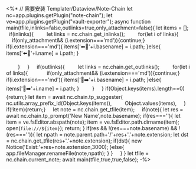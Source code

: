 <%*
// 需要安装 Templater/Dataview/Note-Chain
let nc=app.plugins.getPlugin("note-chain");
let ve=app.plugins.getPlugin("vault-exporter");
async function main(tfile,inlinks=false,outlinks=true,only_attachment=false){
	let items = [];
    if(inlinks){
        let links = nc.chain.get_inlinks();
        for(let i of links){
            if(only_attachment&& (i.extension==='md')){continue;}
			if(i.extension==='md'){
				items['⬅🔗️'+i.basename] = i.path;
			}else{
				items['⬅️🔗'+i.name] = i.path;
			}

        }
    }
    if(outlinks){
        let links = nc.chain.get_outlinks();
        for(let i of links){
            if(only_attachment&& (i.extension==='md')){continue;}
			if(i.extension==='md'){
				items['🔗➡️'+i.basename] = i.path;
			}else{
				items['🔗➡️'+i.name] = i.path;
			}
        }
    }
	if(Object.keys(items).length==0){return;}
	let item = await nc.chain.tp_suggester(
        nc.utils.array_prefix_id(Object.keys(items)),
        Object.values(items),
    )
    if(!item){return;}
    let note = nc.chain.get_tfile(item);
    if(note){
		let res = await nc.chain.tp_prompt('New Name',note.basename);
		if(res===''){
			let item = ve.fsEditor.abspath(note);
			item = ve.fsEditor.path.dirname(item);
			open(`file:///${item}`);
			return;
		}
		if(res && !(res===note.basename) && !(res==='')){
			let npath = note.parent.path+'/'+res+'.'+note.extension;
			let dst = nc.chain.get_tfile(res+'.'+note.extension);
			if(dst){
				new Notice('Exist:'+res+note.extension,3000);
			}else{
				app.fileManager.renameFile(note,npath);
			}
		}
    }
}
let tfile = nc.chain.current_note;
await main(tfile,true,true,false);
-%>